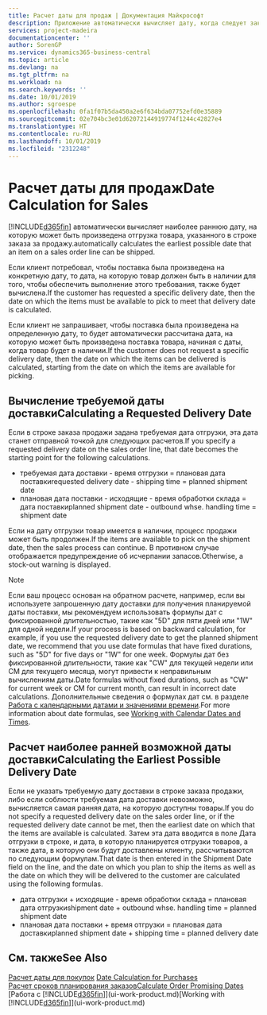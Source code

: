 ```yaml
---
title: Расчет даты для продаж | Документация Майкрософт
description: Приложение автоматически вычисляет дату, когда следует заказать товар, чтобы иметь его на складе на определенную дату. Это дата, когда можно ожидать, что товары, заказанные на конкретную дату, будут доступны для подбора.
services: project-madeira
documentationcenter: ''
author: SorenGP
ms.service: dynamics365-business-central
ms.topic: article
ms.devlang: na
ms.tgt_pltfrm: na
ms.workload: na
ms.search.keywords: ''
ms.date: 10/01/2019
ms.author: sgroespe
ms.openlocfilehash: 0fa1f07b5da450a2e6f634bda07752efd0e35889
ms.sourcegitcommit: 02e704bc3e01d62072144919774f1244c42827e4
ms.translationtype: HT
ms.contentlocale: ru-RU
ms.lasthandoff: 10/01/2019
ms.locfileid: "2312248"
---
```

# <a name="date-calculation-for-sales"></a><span data-ttu-id="f5454-104">Расчет даты для продаж</span><span class="sxs-lookup"><span data-stu-id="f5454-104">Date Calculation for Sales</span></span>
[!INCLUDE[d365fin](includes/d365fin_md.md)] <span data-ttu-id="f5454-105">автоматически вычисляет наиболее раннюю дату, на которую может быть произведена отгрузка товара, указанного в строке заказа за продажу.</span><span class="sxs-lookup"><span data-stu-id="f5454-105">automatically calculates the earliest possible date that an item on a sales order line can be shipped.</span></span>

<span data-ttu-id="f5454-106">Если клиент потребовал, чтобы поставка была произведена на конкретную дату, то дата, на которую товар должен быть в наличии для того, чтобы обеспечить выполнение этого требования, также будет вычислена.</span><span class="sxs-lookup"><span data-stu-id="f5454-106">If the customer has requested a specific delivery date, then the date on which the items must be available to pick to meet that delivery date is calculated.</span></span>

<span data-ttu-id="f5454-107">Если клиент не запрашивает, чтобы поставка была произведена на определенную дату, то будет автоматически рассчитана дата, на которую может быть произведена поставка товара, начиная с даты, когда товар будет в наличии.</span><span class="sxs-lookup"><span data-stu-id="f5454-107">If the customer does not request a specific delivery date, then the date on which the items can be delivered is calculated, starting from the date on which the items are available for picking.</span></span>

## <a name="calculating-a-requested-delivery-date"></a><span data-ttu-id="f5454-108">Вычисление требуемой даты доставки</span><span class="sxs-lookup"><span data-stu-id="f5454-108">Calculating a Requested Delivery Date</span></span>
<span data-ttu-id="f5454-109">Если в строке заказа продажи задана требуемая дата отгрузки, эта дата станет отправной точкой для следующих расчетов.</span><span class="sxs-lookup"><span data-stu-id="f5454-109">If you specify a requested delivery date on the sales order line, that date becomes the starting point for the following calculations.</span></span>

- <span data-ttu-id="f5454-110">требуемая дата доставки - время отгрузки = плановая дата поставки</span><span class="sxs-lookup"><span data-stu-id="f5454-110">requested delivery date - shipping time = planned shipment date</span></span>
- <span data-ttu-id="f5454-111">плановая дата поставки - исходящие - время обработки склада = дата поставки</span><span class="sxs-lookup"><span data-stu-id="f5454-111">planned shipment date - outbound whse. handling time = shipment date</span></span>

<span data-ttu-id="f5454-112">Если на дату отгрузки товар имеется в наличии, процесс продажи может быть продолжен.</span><span class="sxs-lookup"><span data-stu-id="f5454-112">If the items are available to pick on the shipment date, then the sales process can continue.</span></span> <span data-ttu-id="f5454-113">В противном случае отображается предупреждение об исчерпании запасов.</span><span class="sxs-lookup"><span data-stu-id="f5454-113">Otherwise, a stock-out warning is displayed.</span></span>

> [!Note]
> <span data-ttu-id="f5454-114">Если ваш процесс основан на обратном расчете, например, если вы используете запрошенную дату доставки для получения планируемой даты поставки, мы рекомендуем использовать формулы дат с фиксированной длительностью, такие как "5D" для пяти дней или "1W" для одной недели.</span><span class="sxs-lookup"><span data-stu-id="f5454-114">If your process is based on backward calculation, for example, if you use the requested delivery date to get the planned shipment date, we recommend that you use date formulas that have fixed durations, such as "5D" for five days or "1W" for one week.</span></span> <span data-ttu-id="f5454-115">Формулы дат без фиксированной длительности, такие как "CW" для текущей недели или CM для текущего месяца, могут привести к неправильным вычислениям даты.</span><span class="sxs-lookup"><span data-stu-id="f5454-115">Date formulas without fixed durations, such as "CW" for current week or CM for current month, can result in incorrect date calculations.</span></span> <span data-ttu-id="f5454-116">Дополнительные сведения о формулах дат см. в разделе [Работа с календарными датами и значениями времени](ui-enter-date-ranges.md).</span><span class="sxs-lookup"><span data-stu-id="f5454-116">For more information about date formulas, see [Working with Calendar Dates and Times](ui-enter-date-ranges.md).</span></span>

## <a name="calculating-the-earliest-possible-delivery-date"></a><span data-ttu-id="f5454-117">Расчет наиболее ранней возможной даты доставки</span><span class="sxs-lookup"><span data-stu-id="f5454-117">Calculating the Earliest Possible Delivery Date</span></span>
<span data-ttu-id="f5454-118">Если не указать требуемую дату доставки в строке заказа продажи, либо если соблюсти требуемая дата доставки невозможно, вычисляется самая ранняя дата, на которую доступны товары.</span><span class="sxs-lookup"><span data-stu-id="f5454-118">If you do not specify a requested delivery date on the sales order line, or if the requested delivery date cannot be met, then the earliest date on which that the items are available is calculated.</span></span> <span data-ttu-id="f5454-119">Затем эта дата вводится в поле Дата отгрузки в строке, и дата, в которую планируется отгрузки товаров, а также дата, в которую они будут доставлены клиенту, рассчитываются по следующим формулам.</span><span class="sxs-lookup"><span data-stu-id="f5454-119">That date is then entered in the Shipment Date field on the line, and the date on which you plan to ship the items as well as the date on which they will be delivered to the customer are calculated using the following formulas.</span></span>

- <span data-ttu-id="f5454-120">дата отгрузки + исходящие - время обработки склада = плановая дата отгрузки</span><span class="sxs-lookup"><span data-stu-id="f5454-120">shipment date + outbound whse. handling time = planned shipment date</span></span>
- <span data-ttu-id="f5454-121">плановая дата поставки + время отгрузки = плановая дата доставки</span><span class="sxs-lookup"><span data-stu-id="f5454-121">planned shipment date + shipping time = planned delivery date</span></span>


## <a name="see-also"></a><span data-ttu-id="f5454-122">См. также</span><span class="sxs-lookup"><span data-stu-id="f5454-122">See Also</span></span>  
 <span data-ttu-id="f5454-123">[Расчет даты для покупок](purchasing-date-calculation-for-purchases.md) </span><span class="sxs-lookup"><span data-stu-id="f5454-123">[Date Calculation for Purchases](purchasing-date-calculation-for-purchases.md) </span></span>  
 [<span data-ttu-id="f5454-124">Расчет сроков планирования заказов</span><span class="sxs-lookup"><span data-stu-id="f5454-124">Calculate Order Promising Dates</span></span>](sales-how-to-calculate-order-promising-dates.md)  
 <span data-ttu-id="f5454-125">[Работа с [!INCLUDE[d365fin](includes/d365fin_md.md)]](ui-work-product.md)</span><span class="sxs-lookup"><span data-stu-id="f5454-125">[Working with [!INCLUDE[d365fin](includes/d365fin_md.md)]](ui-work-product.md)</span></span>
